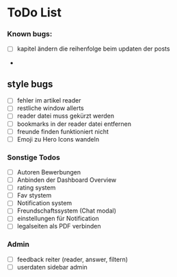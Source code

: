 # ToDo List

### Known bugs:

- [ ] kapitel ändern die reihenfolge beim updaten der posts
-

## style bugs

- [ ] fehler im artikel reader
- [ ] restliche window allerts
- [ ] reader datei muss gekürzt werden
- [ ] bookmarks in der reader datei entfernen
- [ ] freunde finden funktioniert nicht
- [ ] Emoji zu Hero Icons wandeln

### Sonstige Todos

- [ ] Autoren Bewerbungen
- [ ] Anbinden der Dashboard Overview
- [ ] rating system
- [ ] Fav stystem
- [ ] Notification system
- [ ] Freundschaftssystem (Chat modal)
- [ ] einstellungen für Notification
- [ ] legalseiten als PDF verbinden

### Admin

- [ ] feedback reiter (reader, answer, filtern)
- [ ] userdaten sidebar admin
